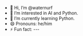 - 👋 Hi, I’m @waternurf
- 👀 I’m interested in AI and Python.
- 🌱 I’m currently learning Python.
- 😄 Pronouns: he/him
- ⚡ Fun fact: ---

<!---
waternurf/waternurf is a ✨ special ✨ repository because its `README.md` (this file) appears on your GitHub profile.
You can click the Preview link to take a look at your changes.
--->
